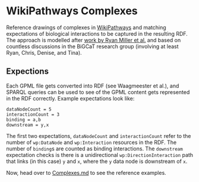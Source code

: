 # WikiPathways Complexes

Reference drawings of complexes in [WikiPathways](https://wikipathways.org/) and matching
expectations of biological interactions to be captured in the resulting RDF. The approach
is modelled after [work by Ryan Miller et al.](https://github.com/RyAMiller/WikiPathwaysInteractions)
and based on countless discussions in the BiGCaT research group (involving at least Ryan, Chris,
Denise, and Tina).

## Expections

Each GPML file gets converted into RDF (see Waagmeester et al.), and SPARQL queries can be used
to see of the GPML content gets represented in the RDF correctly. Example expectations look like:

```
dataNodeCount = 5
interactionCount = 3
binding = a,b
downstream = y,x
```

The first two expectations, `dataNodeCount` and `interactionCount` refer to the number of
`wp:DataNode` and `wp:Interaction` resources in the RDF. The number of `binding`s are
counted as binding interactions. The `downstream` expectation checks is there is
a unidirectional `wp:DirectionInteraction` path that links (in this case) `y` and `x`,
where the `y` data node is downstream of `x`.

Now, head over to [Complexes.md](Complexes.md) to see the reference examples.
